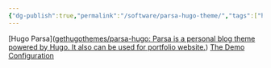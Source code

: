 ```yaml
---
{"dg-publish":true,"permalink":"/software/parsa-hugo-theme/","tags":["hugo","websites","themes"]}
---
```


[Hugo Parsa]([gethugothemes/parsa-hugo: Parsa is a personal blog theme powered by Hugo. It also can be used for portfolio website.](https://github.com/gethugothemes/parsa-hugo))
[The Demo]([parsa](https://demo.gethugothemes.com/parsa/))
[Configuration]([Parsa](https://docs.gethugothemes.com/parsa/))

